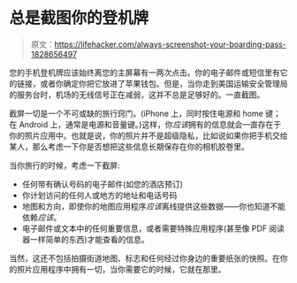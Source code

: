 # 总是截图你的登机牌

> 原文：<https://lifehacker.com/always-screenshot-your-boarding-pass-1828656497>

您的手机登机牌应该始终离您的主屏幕有一两次点击。你的电子邮件或短信里有它的链接，或者你确定你把它放进了苹果钱包。但是，当你走到美国运输安全管理局的服务台时，机场的无线信号正在减弱，这并不总是足够好的。一直截图。



截屏一切是一个不可或缺的旅行窍门。(iPhone 上，同时按住电源和 home 键；在 Android 上，通常是电源和音量键。)这样，你*应该*拥有的信息就会一直存在于你的照片应用中。也就是说，你的照片并不是超级隐私，比如说如果你把手机交给某人，那么考虑一下你是否想把这些信息长期保存在你的相机胶卷里。

当你旅行的时候，考虑一下截屏:

*   任何带有确认号码的电子邮件(如您的酒店预订)
*   你计划访问的任何人或地方的地址和电话号码
*   地图和方向，即使你的地图应用程序*应该*离线提供这些数据——你也知道不能依赖*应该*。
*   电子邮件或文本中的任何重要信息，或者需要特殊应用程序(甚至像 PDF 阅读器一样简单的东西)才能查看的信息。

当然，这还不包括拍摄街道地图、标志和任何经过你身边的重要纸张的快照。在你的照片应用程序中拥有一切，当你需要它的时候，它就在那里。